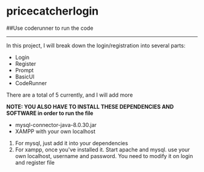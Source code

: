 # pricecatcherlogin


##Use coderunner to run the code
<hr>

In this project, I will break down the login/registration into several parts:

- Login
- Register
- Prompt
- BasicUI
- CodeRunner

There are a total of 5 currently, and I will add more

**NOTE: YOU ALSO HAVE TO INSTALL THESE DEPENDENCIES AND SOFTWARE in order to run the file**
- mysql-connector-java-8.0.30.jar
- XAMPP with your own localhost


1) For mysql, just add it into your dependencies
2) For xampp, once you've installed it. Start apache and mysql. use your own localhost, username and password. You need to modify it on login and register file

